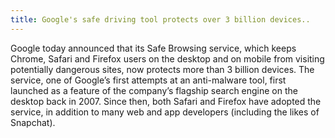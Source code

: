 ```yaml
---
title: Google's safe driving tool protects over 3 billion devices..
---
```

Google today announced that its Safe Browsing service, which keeps Chrome, Safari and Firefox users on the desktop and on mobile from visiting potentially dangerous sites, now protects more than 3 billion devices.
The service, one of Google’s first attempts at an anti-malware tool, first launched as a feature of the company’s flagship search engine on the desktop back in 2007. Since then, both Safari and Firefox have adopted the service, in addition to many web and app developers (including the likes of Snapchat).
